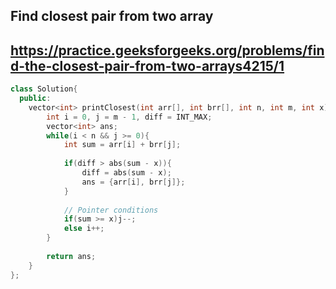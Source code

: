 ## Find closest pair from two array
## https://practice.geeksforgeeks.org/problems/find-the-closest-pair-from-two-arrays4215/1

```cpp
class Solution{
  public:
    vector<int> printClosest(int arr[], int brr[], int n, int m, int x) {
        int i = 0, j = m - 1, diff = INT_MAX;
        vector<int> ans;
        while(i < n && j >= 0){
            int sum = arr[i] + brr[j];
            
            if(diff > abs(sum - x)){
                diff = abs(sum - x);
                ans = {arr[i], brr[j]};
            }
            
            // Pointer conditions
            if(sum >= x)j--;
            else i++;
        }
        
        return ans;
    }
};
```